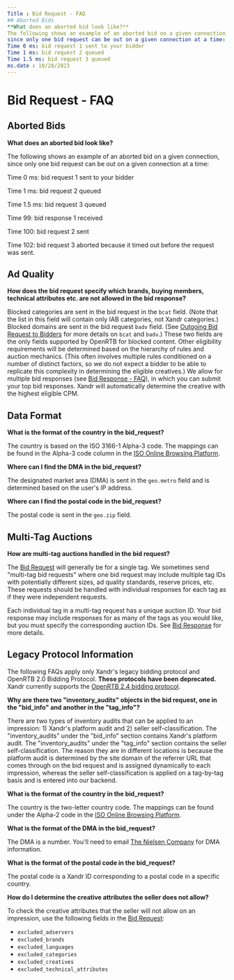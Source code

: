 ```yaml
---
Title : Bid Request - FAQ
## Aborted Bids
**What does an aborted bid look like?**
The following shows an example of an aborted bid on a given connection,
since only one bid request can be out on a given connection at a time:
Time 0 ms: bid request 1 sent to your bidder
Time 1 ms: bid request 2 queued
Time 1.5 ms: bid request 3 queued
ms.date : 10/28/2023
---
```



# Bid Request - FAQ




## Aborted Bids

**What does an aborted bid look like?**

The following shows an example of an aborted bid on a given connection,
since only one bid request can be out on a given connection at a time:

Time 0 ms: bid request 1 sent to your bidder

Time 1 ms: bid request 2 queued

Time 1.5 ms: bid request 3 queued

Time 99: bid response 1 received

Time 100: bid request 2 sent

Time 102: bid request 3 aborted because it timed out before the request
was sent.




## Ad Quality

**How does the bid request specify which brands, buying members,
technical attributes etc. are not allowed in the bid response?**

Blocked categories are sent in the bid request in the `bcat` field.
(Note that the list in this field will contain only IAB categories, not
Xandr categories.) Blocked domains are sent in the bid request `badv`
field. (See <a
href="outgoing-bid-request-to-bidders.md"
class="xref" target="_blank">Outgoing Bid Request to Bidders</a> for
more details on `bcat` and `badv`.) These two fields are the only fields
supported by OpenRTB for blocked content. Other eligibility requirements
will be determined based on the hierarchy of rules and auction
mechanics. (This often involves multiple rules conditioned on a number
of distinct factors, so we do not expect a bidder to be able to
replicate this complexity in determining the eligible creatives.) We
allow for multiple bid responses (see <a
href="bid-response---faq.md"
class="xref" target="_blank">Bid Response - FAQ</a>), in which you can
submit your top bid responses. Xandr will automatically determine the
creative with the highest eligible CPM.




## Data Format

**What is the format of the country in the bid_request?**

The country is based on the ISO 3166-1 Alpha-3 code. The mappings can be
found in the Alpha-3 code column in the
<a href="https://www.iso.org/obp/ui/#search" class="xref"
target="_blank">ISO Online Browsing Platform</a>.

**Where can I find the DMA in the bid_request?**

The designated market area (DMA) is sent in the `geo.metro` field and is
determined based on the user's IP address.

**Where can I find the postal code in the bid_request?**

The postal code is sent in the `geo.zip` field.




## Multi-Tag Auctions

**How are multi-tag auctions handled in the bid request?**

The <a
href="outgoing-bid-request-to-bidders.md"
class="xref" target="_blank">Bid Request</a> will generally be for a
single tag. We sometimes send "multi-tag bid requests" where one bid
request may include multiple tag IDs with potentially different sizes,
ad quality standards, reserve prices, etc. These requests should be
handled with individual responses for each tag as if they were
independent requests.

Each individual tag in a multi-tag request has a unique auction ID. Your
bid response may include responses for as many of the tags as you would
like, but you must specify the corresponding auction IDs. See <a
href="incoming-bid-response-from-bidders.md"
class="xref" target="_blank">Bid Response</a> for more details.




## Legacy Protocol Information

The following FAQs apply only Xandr's legacy bidding protocol and
OpenRTB 2.0 Bidding Protocol. **These protocols have been deprecated.**
Xandr currently supports the <a
href="bid-request---faq.md#"
class="xref" target="_blank">OpenRTB 2.4 bidding protocol</a>.

**Why are there two "inventory_audits" objects in the bid request, one
in the "bid_info" and another in the "tag_info"?**

There are two types of inventory audits that can be applied to an
impression: 1) Xandr's platform audit and 2) seller self-classification.
The "inventory_audits" under the "bid_info" section contains Xandr's
platform audit. The "inventory_audits" under the "tag_info" section
contains the seller self-classification. The reason they are in
different locations is because the platform audit is determined by the
site domain of the referrer URL that comes through on the bid request
and is assigned dynamically to each impression, whereas the seller
self-classification is applied on a tag-by-tag basis and is entered into
our backend.

**What is the format of the country in the bid_request?**

The country is the two-letter country code. The mappings can be found
under the Alpha-2 code in the
<a href="https://www.iso.org/obp/ui/#search" class="xref"
target="_blank">ISO Online Browsing Platform</a>.

**What is the format of the DMA in the bid_request?**

The DMA is a number. You'll need to email
<a href="mailto:mediaprospects@nielsen.com" class="xref"
target="_blank">The Nielsen Company</a> for DMA information.

**What is the format of the postal code in the bid_request?**

The postal code is a Xandr ID corresponding to a postal code in a
specific country.

**How do I determine the creative attributes the seller does not
allow?**

To check the creative attributes that the seller will not allow on an
impression, use the following fields in the <a
href="outgoing-bid-request-to-bidders.md"
class="xref" target="_blank">Bid Request</a>:

- `excluded_adservers `
- `excluded_brands`
- `excluded_languages`
- `excluded_categories`
- `excluded_creatives`
- `excluded_technical_attributes`






